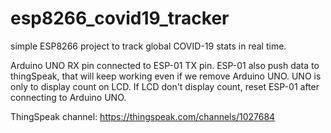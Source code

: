 # esp8266_covid19_tracker
simple ESP8266 project to track global COVID-19 stats in real time.

Arduino UNO RX pin connected to ESP-01 TX pin. 
ESP-01 also push data to thingSpeak, that will keep working even if we remove Arduino UNO. UNO is only to display count on LCD.
If LCD don't display count, reset ESP-01 after connecting to Arduino UNO.

ThingSpeak channel: https://thingspeak.com/channels/1027684

